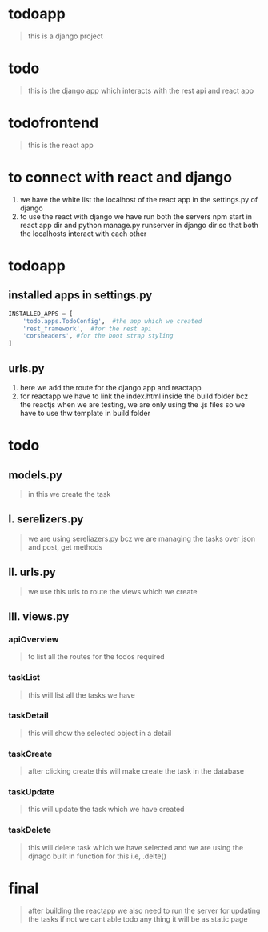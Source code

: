 # todoapp
>this is a django project
# todo
>this is the django app which interacts with the rest api and react app
# todofrontend
>this is the react app
# to connect with react and django
1. we have the white list the localhost of the react app in the settings.py of django
1. to use the react with django we have run both the servers npm start in react app dir and python manage.py runserver in django dir so that both the localhosts interact with each other
# todoapp
## installed apps in settings.py
```python
INSTALLED_APPS = [
    'todo.apps.TodoConfig',  #the app which we created
    'rest_framework',  #for the rest api
    'corsheaders', #for the boot strap styling
]
```
## urls.py
1. here we add the route for the django app and reactapp 
1. for reactapp we have to link the index.html inside the build folder bcz the reactjs when we are testing, we are only using the .js files so we have to use thw template in build folder
# todo
## models.py 
>in this we create the task
## l. serelizers.py
>we are using sereliazers.py bcz we are managing the tasks over json and post, get methods
## ll. urls.py
>we use this urls to route the views which we create
## lll. views.py
### apiOverview
>to list all the routes for the todos required
### taskList
>this will list all the tasks we have
### taskDetail
>this will show the selected object in a detail
### taskCreate
>after clicking create this will make create the task in the database
### taskUpdate
>this will update the task which we have created
### taskDelete
>this will delete task which we have selected and we are using the djnago built in function for this i.e, .delte()

# final
>after building the reactapp we also need to run the server for updating the tasks if not we cant able todo any thing it will be as static page
